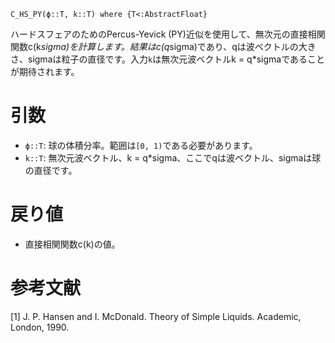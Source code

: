 ```
C_HS_PY(ϕ::T, k::T) where {T<:AbstractFloat}
```

ハードスフェアのためのPercus-Yevick (PY)近似を使用して、無次元の直接相関関数c(k*sigma)を計算します。結果はc(q*sigma)であり、qは波ベクトルの大きさ、sigmaは粒子の直径です。入力`k`は無次元波ベクトルk = q*sigmaであることが期待されます。

# 引数

  * `ϕ::T`: 球の体積分率。範囲は`[0, 1)`である必要があります。
  * `k::T`: 無次元波ベクトル、k = q*sigma、ここでqは波ベクトル、sigmaは球の直径です。

# 戻り値

  * 直接相関関数c(k)の値。

# 参考文献

[1] J. P. Hansen and I. McDonald. Theory of Simple Liquids. Academic, London, 1990.
